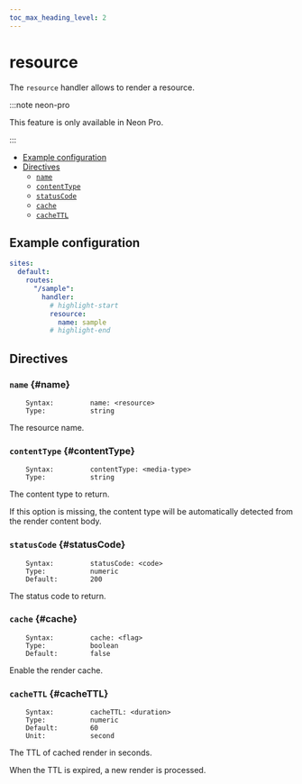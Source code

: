 ```yaml
---
toc_max_heading_level: 2
---
```


# resource

The `resource` handler allows to render a resource.

:::note neon-pro

This feature is only available in Neon Pro.

:::

- [Example configuration](#example-configuration)
- [Directives](#directives)
  - [`name`](#name)
  - [`contentType`](#contentType)
  - [`statusCode`](#statusCode)
  - [`cache`](#cache)
  - [`cacheTTL`](#cacheTTL)

## Example configuration

```yaml
sites:
  default:
    routes:
      "/sample":
        handler:
          # highlight-start
          resource:
            name: sample
          # highlight-end
```

## Directives

### `name` {#name}

```
    Syntax:         name: <resource>
    Type:           string
```

The resource name.

### `contentType` {#contentType}

```
    Syntax:         contentType: <media-type>
    Type:           string
```

The content type to return.

If this option is missing, the content type will be automatically detected from the render content body.

### `statusCode` {#statusCode}

```
    Syntax:         statusCode: <code>
    Type:           numeric
    Default:        200
```

The status code to return.

### `cache` {#cache}

```
    Syntax:         cache: <flag>
    Type:           boolean
    Default:        false
```

Enable the render cache.

### `cacheTTL` {#cacheTTL}

```
    Syntax:         cacheTTL: <duration>
    Type:           numeric
    Default:        60
    Unit:           second
```

The TTL of cached render in seconds.

When the TTL is expired, a new render is processed.
